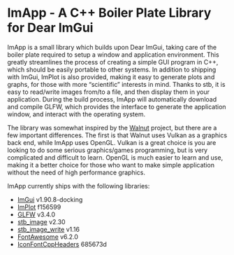 # ImApp - A C++ Boiler Plate Library for Dear ImGui

ImApp is a small library which builds upon Dear ImGui, taking care of the
boiler plate required to setup a window and application environment. This
greatly streamlines the process of creating a simple GUI program in C++,
which should be easily portable to other systems. In addition to shipping
with ImGui, ImPlot is also provided, making it easy to generate plots and
graphs, for those with more “scientific” interests in mind. Thanks to stb, it
is easy to read/write images from/to a file, and then display them in your
application. During the build process, ImApp will automatically download and
compile GLFW, which provides the interface to generate the application window,
and interact with the operating system.

The library was somewhat inspired by the
[Walnut](https://github.com/TheCherno/Walnut) project, but there are a few
important differences. The first is that Walnut uses Vulkan as a graphics back
end, while ImApp uses OpenGL. Vulkan is a great choice is you are looking to do
some serious graphics/games programming, but is very complicated and difficult
to learn. OpenGL is much easier to learn and use, making it a better choice for
those who want to make simple application without the need of high performance
graphics.

ImApp currently ships with the following libraries:
 * [ImGui](https://github.com/ocornut/imgui) v1.90.8-docking
 * [ImPlot](https://github.com/epezent/implot) f156599
 * [GLFW](https://github.com/glfw/glfw) v3.4.0
 * [stb\_image](https://github.com/nothings/stb) v2.30
 * [stb\_image\_write](https://github.com/nothings/stb) v1.16
 * [FontAwesome](https://github.com/FortAwesome/Font-Awesome) v6.2.0
 * [IconFontCppHeaders](https://github.com/juliettef/IconFontCppHeaders) 685673d
